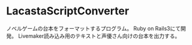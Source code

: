 LacastaScriptConverter
======================

ノベルゲームの台本をフォーマットするプログラム。
Ruby on Rails3にて開発。
Livemaker読み込み用のテキストと声優さん向けの台本を出力する。
